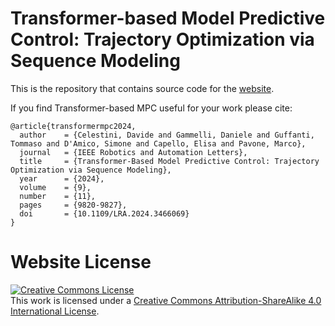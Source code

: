 # Transformer-based Model Predictive Control: Trajectory Optimization via Sequence Modeling

This is the repository that contains source code for the [website](https://transformermpc.github.io).

If you find Transformer-based MPC useful for your work please cite:
```
@article{transformermpc2024,
  author    = {Celestini, Davide and Gammelli, Daniele and Guffanti, Tommaso and D'Amico, Simone and Capello, Elisa and Pavone, Marco},
  journal   = {IEEE Robotics and Automation Letters},
  title     = {Transformer-Based Model Predictive Control: Trajectory Optimization via Sequence Modeling},
  year      = {2024},
  volume    = {9},
  number    = {11},
  pages     = {9820-9827},
  doi       = {10.1109/LRA.2024.3466069}
}
```

# Website License
<a rel="license" href="http://creativecommons.org/licenses/by-sa/4.0/"><img alt="Creative Commons License" style="border-width:0" src="https://i.creativecommons.org/l/by-sa/4.0/88x31.png" /></a><br />This work is licensed under a <a rel="license" href="http://creativecommons.org/licenses/by-sa/4.0/">Creative Commons Attribution-ShareAlike 4.0 International License</a>.
